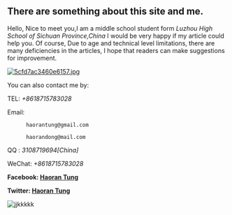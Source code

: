 ## There are something about this site and me.

Hello,
Nice to meet you,I am a middle school student form *Luzhou High School of Sichuan Province,China* I would be very happy if my article could help you. Of course, Due to age and technical level limitations, there are many deficiencies in the articles, I hope that readers can make suggestions for improvement.
  
   [![5cfd7ac3460e6157.jpg](https://i.postimg.cc/1t9fdWtG/5cfd7ac3460e6157.jpg)](https://postimg.cc/v1NYgt5T)
   
   You can also contact me by:
   
   TEL: *+8618715783028*
   
   Email: 
   
          haorantung@gmail.com
   
          haorandong@mail.com
          
   QQ : *3108719694[China]*
   
   WeChat: *+8618715783028*
   
   **Facebook: [Haoran Tung](https://www.facebook.com/inagi.aden)**
   
   **Twitter: [Haoran Tung](https://twitter.com/haorantung)**
   
   ![jjkkkkk](https://i.postimg.cc/vBJ5JPs7/mmexport1625991136585.jpg)
